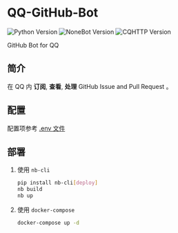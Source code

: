 <!--
 * @Author         : yanyongyu
 * @Date           : 2020-09-10 17:11:45
 * @LastEditors    : yanyongyu
 * @LastEditTime   : 2020-09-10 17:28:03
 * @Description    : README
 * @GitHub         : https://github.com/yanyongyu
-->

# QQ-GitHub-Bot

![Python Version](https://img.shields.io/badge/python-3.7+-blue.svg)
![NoneBot Version](https://img.shields.io/badge/nonebot-2+-red.svg)
![CQHTTP Version](https://img.shields.io/badge/cqhttp-11+-black.svg)

GitHub Bot for QQ

## 简介

在 QQ 内 **订阅**, **查看**, **处理** GitHub Issue and Pull Request 。

## 配置

配置项参考 [.env 文件](./.env)

## 部署

1. 使用 `nb-cli`

   ```bash
   pip install nb-cli[deploy]
   nb build
   nb up
   ```

2. 使用 `docker-compose`

   ```bash
   docker-compose up -d
   ```
